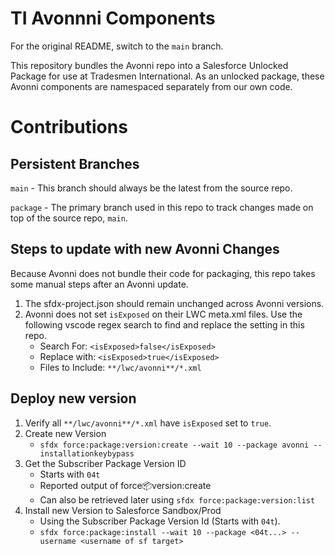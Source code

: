 # TI Avonnni Components

For the original README, switch to the `main` branch.

This repository bundles the Avonni repo into a Salesforce Unlocked Package for use at Tradesmen International. As an unlocked package, these Avonni components are namespaced separately from our own code.

# Contributions

## Persistent Branches

`main` - This branch should always be the latest from the source repo.

`package` - The primary branch used in this repo to track changes made on top of the source repo, `main`.

## Steps to update with new Avonni Changes

Because Avonni does not bundle their code for packaging, this repo takes some manual steps after an Avonni update.

1. The sfdx-project.json should remain unchanged across Avonni versions.
1. Avonni does not set `isExposed` on their LWC meta.xml files. Use the following vscode regex search to find and replace the setting in this repo.
    * Search For: `<isExposed>false</isExposed>`
    * Replace with: `<isExposed>true</isExposed>`
    * Files to Include: `**/lwc/avonni**/*.xml`

## Deploy new version

1. Verify all `**/lwc/avonni**/*.xml` have `isExposed` set to `true`.
1. Create new Version
    * `sfdx force:package:version:create --wait 10 --package avonni --installationkeybypass`
1. Get the Subscriber Package Version ID
    * Starts with `04t`
    * Reported output of force:package:version:create
    * Can also be retrieved later using `sfdx force:package:version:list`
1. Install new Version to Salesforce Sandbox/Prod
    * Using the Subscriber Package Version Id (Starts with `04t`).
    * `sfdx force:package:install --wait 10 --package <04t...> --username <username of sf target>`